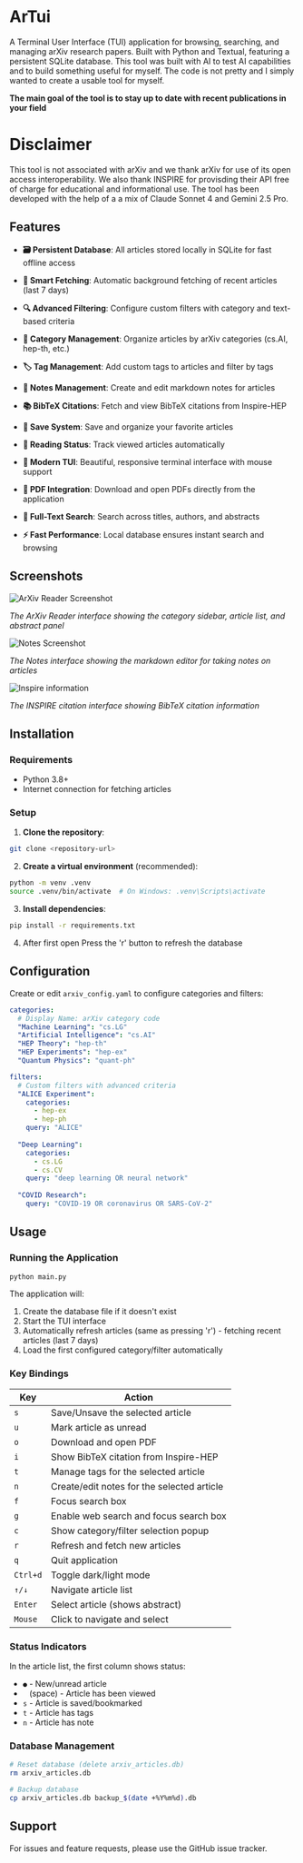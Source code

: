 # ArTui

A Terminal User Interface (TUI) application for browsing, searching, and managing arXiv research papers. Built with Python and Textual, featuring a persistent SQLite database. This tool was built with AI to test AI capabilities and to build something useful for myself. The code is not pretty and I simply wanted to create a usable tool for myself.

**The main goal of the tool is to stay up to date with recent publications in your field**

# Disclaimer
This tool is not associated with arXiv and we thank arXiv for use of its open access interoperability. We also thank INSPIRE for provisding their API free of charge for educational and informational use. The tool has been developed with the help of a a mix of Claude Sonnet 4 and Gemini 2.5 Pro.
## Features

- **🗃️ Persistent Database**: All articles stored locally in SQLite for fast offline access
- **🚀 Smart Fetching**: Automatic background fetching of recent articles (last 7 days)
- **🔍 Advanced Filtering**: Configure custom filters with category and text-based criteria
- **📁 Category Management**: Organize articles by arXiv categories (cs.AI, hep-th, etc.)
- **🏷️ Tag Management**: Add custom tags to articles and filter by tags
- **📝 Notes Management**: Create and edit markdown notes for articles
- **📚 BibTeX Citations**: Fetch and view BibTeX citations from Inspire-HEP
- **💾 Save System**: Save and organize your favorite articles
- **📖 Reading Status**: Track viewed articles automatically
- **📱 Modern TUI**: Beautiful, responsive terminal interface with mouse support
- **📄 PDF Integration**: Download and open PDFs directly from the application
- **🔎 Full-Text Search**: Search across titles, authors, and abstracts

- **⚡ Fast Performance**: Local database ensures instant search and browsing

## Screenshots

![ArXiv Reader Screenshot](mainscreen.jpg)

*The ArXiv Reader interface showing the category sidebar, article list, and abstract panel*

![Notes Screenshot](notes.jpg)

*The Notes interface showing the markdown editor for taking notes on articles*

![Inspire information](inspire.jpg)

*The INSPIRE citation interface showing BibTeX citation information*



## Installation

### Requirements
- Python 3.8+
- Internet connection for fetching articles

### Setup

1. **Clone the repository**:
```bash
git clone <repository-url>
```

2. **Create a virtual environment** (recommended):
```bash
python -m venv .venv
source .venv/bin/activate  # On Windows: .venv\Scripts\activate
```

3. **Install dependencies**:
```bash
pip install -r requirements.txt
```
4. After first open
Press the 'r' button to refresh the database
## Configuration

Create or edit `arxiv_config.yaml` to configure categories and filters:

```yaml
categories:
  # Display Name: arXiv category code
  "Machine Learning": "cs.LG"
  "Artificial Intelligence": "cs.AI"
  "HEP Theory": "hep-th"
  "HEP Experiments": "hep-ex"
  "Quantum Physics": "quant-ph"

filters:
  # Custom filters with advanced criteria
  "ALICE Experiment":
    categories:
      - hep-ex
      - hep-ph
    query: "ALICE"
  
  "Deep Learning":
    categories:
      - cs.LG
      - cs.CV
    query: "deep learning OR neural network"
  
  "COVID Research":
    query: "COVID-19 OR coronavirus OR SARS-CoV-2"
```

## Usage

### Running the Application

```bash
python main.py
```

The application will:
1. Create the database file if it doesn't exist
2. Start the TUI interface
3. Automatically refresh articles (same as pressing 'r') - fetching recent articles (last 7 days)
4. Load the first configured category/filter automatically

### Key Bindings

| Key | Action |
|-----|--------|
| `s` | Save/Unsave the selected article |
| `u` | Mark article as unread |
| `o` | Download and open PDF |
| `i` | Show BibTeX citation from Inspire-HEP |
| `t` | Manage tags for the selected article |
| `n` | Create/edit notes for the selected article |
| `f` | Focus search box |
| `g` | Enable web search and focus search box |
| `c` | Show category/filter selection popup |
| `r` | Refresh and fetch new articles |
| `q` | Quit application |
| `Ctrl+d` | Toggle dark/light mode |
| `↑/↓` | Navigate article list |
| `Enter` | Select article (shows abstract) |
| `Mouse` | Click to navigate and select |

### Status Indicators

In the article list, the first column shows status:
- `●` - New/unread article
- ` ` (space) - Article has been viewed
- `s` - Article is saved/bookmarked
- `t` - Article has tags
- `n` - Article has note

### Database Management

```bash
# Reset database (delete arxiv_articles.db)
rm arxiv_articles.db

# Backup database
cp arxiv_articles.db backup_$(date +%Y%m%d).db
```

## Support

For issues and feature requests, please use the GitHub issue tracker. 
